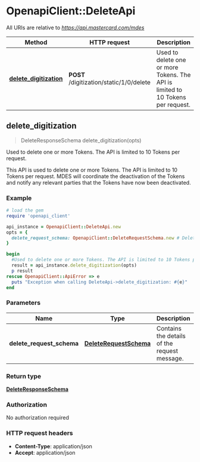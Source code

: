 # OpenapiClient::DeleteApi

All URIs are relative to *https://api.mastercard.com/mdes*

Method | HTTP request | Description
------------- | ------------- | -------------
[**delete_digitization**](DeleteApi.md#delete_digitization) | **POST** /digitization/static/1/0/delete | Used to delete one or more Tokens. The API is limited to 10 Tokens per request.



## delete_digitization

> DeleteResponseSchema delete_digitization(opts)

Used to delete one or more Tokens. The API is limited to 10 Tokens per request.

This API is used to delete one or more Tokens.  The API is limited to 10 Tokens per request. MDES will coordinate the deactivation of the Tokens and notify any relevant parties that the Tokens have now been deactivated. 

### Example

```ruby
# load the gem
require 'openapi_client'

api_instance = OpenapiClient::DeleteApi.new
opts = {
  delete_request_schema: OpenapiClient::DeleteRequestSchema.new # DeleteRequestSchema | Contains the details of the request message. 
}

begin
  #Used to delete one or more Tokens. The API is limited to 10 Tokens per request.
  result = api_instance.delete_digitization(opts)
  p result
rescue OpenapiClient::ApiError => e
  puts "Exception when calling DeleteApi->delete_digitization: #{e}"
end
```

### Parameters


Name | Type | Description  | Notes
------------- | ------------- | ------------- | -------------
 **delete_request_schema** | [**DeleteRequestSchema**](DeleteRequestSchema.md)| Contains the details of the request message.  | [optional] 

### Return type

[**DeleteResponseSchema**](DeleteResponseSchema.md)

### Authorization

No authorization required

### HTTP request headers

- **Content-Type**: application/json
- **Accept**: application/json

